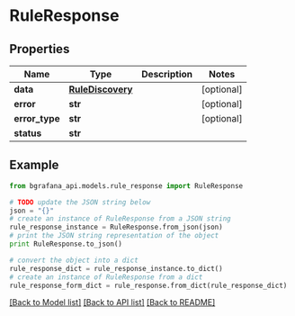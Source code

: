 # RuleResponse


## Properties
Name | Type | Description | Notes
------------ | ------------- | ------------- | -------------
**data** | [**RuleDiscovery**](RuleDiscovery.md) |  | [optional] 
**error** | **str** |  | [optional] 
**error_type** | **str** |  | [optional] 
**status** | **str** |  | 

## Example

```python
from bgrafana_api.models.rule_response import RuleResponse

# TODO update the JSON string below
json = "{}"
# create an instance of RuleResponse from a JSON string
rule_response_instance = RuleResponse.from_json(json)
# print the JSON string representation of the object
print RuleResponse.to_json()

# convert the object into a dict
rule_response_dict = rule_response_instance.to_dict()
# create an instance of RuleResponse from a dict
rule_response_form_dict = rule_response.from_dict(rule_response_dict)
```
[[Back to Model list]](../README.md#documentation-for-models) [[Back to API list]](../README.md#documentation-for-api-endpoints) [[Back to README]](../README.md)


